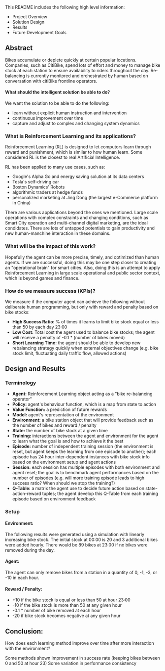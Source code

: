 This README includes the following high level information:

- Project Overview
- Solution Design
- Results
- Future Development Goals

## Abstract
Bikes accumulate or deplete quickly at certain popular locations. Companies, such as CitiBike, spend lots of effort and money to manage bike stock at each station to ensure availability to riders throughout the day. Re-balancing is currently monitored and orchestrated by human based on conversation with citiBike frontline operators.

#### What should the intelligent solution be able to do?
We want the solution to be able to do the following:

- learn without explicit human instruction and intervention
- continuous improvement over time
- capture and adjust to complex and changing system dynamics

### What is Reinforcement Learning and its applications?
Reinforcement Learning (RL) is designed to let computors learn through reward and punishment, which is similar to how human learn. Some considered RL is the closest to real Artificial Intelligence.

RL has been applied to many use cases, such as:

- Google's Alpha Go and energy saving solution at its data centers
- Tesla's self-driving car
- Boston Dynamics' Robots
- algorithmic traders at hedge funds
- personalized marketing at Jing Dong (the largest e-Commerce platform in China)


There are various applications beyond the ones we mentioned. Large scale operations with complex constraints and changing conditions, such as Smart City operation and multi-channel digital marketing, are the ideal condidates. There are lots of untapped potentials to gain productivity and new human-manchine interaction in these domains.

### What will be the impact of this work?
Hopefully the agent can be more precise, timely, and optimized than human agents. If we are successful, doing this may be one step closer to creating an "operational brain" for smart cities. Also, doing this is an attempt to apply Reinforcement Learning in large scale operational and public sector context, which is beyond games and finance.

### How do we measure success (KPIs)?
We measure if the computer agent can achieve the following without deliberate human programming, but only with reward and penalty based on bike stocks:

- **High Success Ratio:** % of times it learns to limit bike stock equal or less than 50 by each day 23:00
- **Low Cost:** Total cost the agent used to balance bike stocks; the agent will receive a penalty of -0.1 * (number of bikes moved)
- **Short Learning Time:** the agent should be able to develop new rebalancing strategy quickly when external objectives change (e.g. bike stock limit, fluctuating daily traffic flow, allowed actions)





## Design and Results
### Terminology

- **Agent:** Reinforcement Learning object acting as a "bike re-balancing operator"
- **Policy:** agent's behaviour function, which is a map from state to action
- **Value Function:** a prediction of future rewards
- **Model:** agent's representation of the environment
- **Environment:** a bike station object that will provide feedback such as the number of bikes and reward / penalty
- **State:** the number of bike stock at a given time
- **Training:** interactions between the agent and environment for the agent to learn what the goal is and how to achieve it the best
- **Episode:** number of independent training session (the environment is reset, but agent keeps the learning from one episode to another); each episode has 24 hour inter-dependent instances with bike stock info based on the environment setup and agent actions
- **Session:** each session has multiple episodes with both environment and agent reset; the goal is to benchmark agent performances based on the number of episodes (e.g. will more training episode leads to high success ratio? When should we stop the training?)
- **Q-Table:** a matrix the agent use to decide future action based on state-action-reward tuples; the agent develop this Q-Table from each training episode based on environment feedback


### Setup

#### Environment: 
The following results were generated using a simulation with linearly increasing bike stock. The initial stock at 00:00 is 20 and 3 additional bikes were added hourly. There would be 89 bikes at 23:00 if no bikes were removed during the day.

#### Agent: 
The agent can only remove bikes from a station in a quantity of 0, -1, -3, or -10 in each hour.

#### Reward / Penalty:

- +10 if the bike stock is equal or less than 50 at hour 23:00
- -10 if the bike stock is more than 50 at any given hour
- -0.1 * number of bike removed at each hour
- -20 if bike stock becomes negative at any given hour


## Conclusion:
How does each learning method improve over time after more interaction with the environment?

Some methods shown improvement in success rate (keeping bikes between 0 and 50 at hour 23)
Some variation in performance consistency